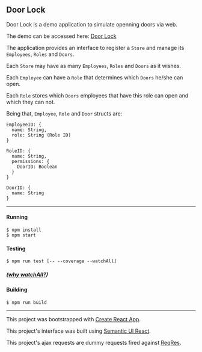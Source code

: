 ## Door Lock


Door Lock is a demo application to simulate openning doors via web.

The demo can be accessed here: [Door Lock](http://door-lock.surge.sh/)

The application provides an interface to register a `Store` and manage its `Employees`, `Roles` and `Doors`. 

Each `Store` may have as many `Employees`, `Roles` and `Doors` as it wishes.

Each `Employee` can have a `Role` that determines which `Doors` he/she can open.

Each `Role` stores which `Doors` employees that have this role can open and which they can not.

Being that, `Employee`, `Role` and `Door` structs are:

```
EmployeeID: {
  name: String,
  role: String (Role ID)
}
```

```
RoleID: {
  name: String,
  permissions: {
    DoorID: Boolean
  }
}
```

```
DoorID: {
  name: String
}
```

----

#### Running
```
$ npm install
$ npm start
```

#### Testing
```
$ npm run test [-- --coverage --watchAll]
```
##### ([why watchAll?](https://github.com/facebook/create-react-app/issues/6888))

#### Building
```
$ npm run build
```

----
This project was bootstrapped with [Create React App](https://github.com/facebook/create-react-app).

This project's interface was built using [Semantic UI React](https://react.semantic-ui.com/).

This project's ajax requests are dummy requests fired against [ReqRes](https://reqres.in).